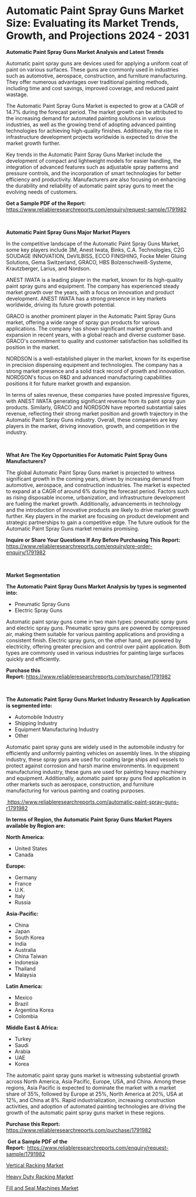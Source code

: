 <p><h1>Automatic Paint Spray Guns Market Size: Evaluating its Market Trends, Growth, and Projections 2024 - 2031</h1></p><p><strong>Automatic Paint Spray Guns Market Analysis and Latest Trends</strong></p>
<p><p>Automatic paint spray guns are devices used for applying a uniform coat of paint on various surfaces. These guns are commonly used in industries such as automotive, aerospace, construction, and furniture manufacturing. They offer numerous advantages over traditional painting methods, including time and cost savings, improved coverage, and reduced paint wastage.</p><p>The Automatic Paint Spray Guns Market is expected to grow at a CAGR of 14.7% during the forecast period. The market growth can be attributed to the increasing demand for automated painting solutions in various industries, as well as the growing trend of adopting advanced painting technologies for achieving high-quality finishes. Additionally, the rise in infrastructure development projects worldwide is expected to drive the market growth further.</p><p>Key trends in the Automatic Paint Spray Guns Market include the development of compact and lightweight models for easier handling, the integration of advanced features such as adjustable spray patterns and pressure controls, and the incorporation of smart technologies for better efficiency and productivity. Manufacturers are also focusing on enhancing the durability and reliability of automatic paint spray guns to meet the evolving needs of customers.</p></p>
<p><strong>Get a Sample PDF of the Report:&nbsp;</strong> <a href="https://www.reliableresearchreports.com/enquiry/request-sample/1791982">https://www.reliableresearchreports.com/enquiry/request-sample/1791982</a></p>
<p>&nbsp;</p>
<p><strong>Automatic Paint Spray Guns Major Market Players</strong></p>
<p><p>In the competitive landscape of the Automatic Paint Spray Guns Market, some key players include 3M, Anest Iwata, Binks, C.A. Technologies, C2G SOUDAGE INNOVATION, DeVILBISS, ECCO FINISHING, Focke Meler Gluing Solutions, Gema Switzerland, GRACO, HBS Bolzenschweiß-Systeme, Krautzberger, Larius, and Nordson.</p><p>ANEST IWATA is a leading player in the market, known for its high-quality paint spray guns and equipment. The company has experienced steady market growth over the years, with a focus on innovation and product development. ANEST IWATA has a strong presence in key markets worldwide, driving its future growth potential.</p><p>GRACO is another prominent player in the Automatic Paint Spray Guns market, offering a wide range of spray gun products for various applications. The company has shown significant market growth and expansion in recent years, with a global reach and diverse customer base. GRACO's commitment to quality and customer satisfaction has solidified its position in the market.</p><p>NORDSON is a well-established player in the market, known for its expertise in precision dispensing equipment and technologies. The company has a strong market presence and a solid track record of growth and innovation. NORDSON's focus on R&D and advanced manufacturing capabilities positions it for future market growth and expansion.</p><p>In terms of sales revenue, these companies have posted impressive figures, with ANEST IWATA generating significant revenue from its paint spray gun products. Similarly, GRACO and NORDSON have reported substantial sales revenue, reflecting their strong market position and growth trajectory in the Automatic Paint Spray Guns industry. Overall, these companies are key players in the market, driving innovation, growth, and competition in the industry.</p></p>
<p>&nbsp;</p>
<p><strong>What Are The Key Opportunities For Automatic Paint Spray Guns Manufacturers?</strong></p>
<p><p>The global Automatic Paint Spray Guns market is projected to witness significant growth in the coming years, driven by increasing demand from automotive, aerospace, and construction industries. The market is expected to expand at a CAGR of around 6% during the forecast period. Factors such as rising disposable income, urbanization, and infrastructure development are fueling the market growth. Additionally, advancements in technology and the introduction of innovative products are likely to drive market growth further. Key players in the market are focusing on product development and strategic partnerships to gain a competitive edge. The future outlook for the Automatic Paint Spray Guns market remains promising.</p></p>
<p><strong>Inquire or Share Your Questions If Any Before Purchasing This Report:</strong> <a href="https://www.reliableresearchreports.com/enquiry/pre-order-enquiry/1791982">https://www.reliableresearchreports.com/enquiry/pre-order-enquiry/1791982</a></p>
<p>&nbsp;</p>
<p><strong>Market Segmentation</strong></p>
<p><strong>The Automatic Paint Spray Guns Market Analysis by types is segmented into:</strong></p>
<p><ul><li>Pneumatic Spray Guns</li><li>Electric Spray Guns</li></ul></p>
<p><p>Automatic paint spray guns come in two main types: pneumatic spray guns and electric spray guns. Pneumatic spray guns are powered by compressed air, making them suitable for various painting applications and providing a consistent finish. Electric spray guns, on the other hand, are powered by electricity, offering greater precision and control over paint application. Both types are commonly used in various industries for painting large surfaces quickly and efficiently.</p></p>
<p><strong>Purchase this Report:&nbsp;</strong><a href="https://www.reliableresearchreports.com/purchase/1791982">https://www.reliableresearchreports.com/purchase/1791982</a></p>
<p>&nbsp;</p>
<p><strong>The Automatic Paint Spray Guns Market Industry Research by Application is segmented into:</strong></p>
<p><ul><li>Automobile Industry</li><li>Shipping Industry</li><li>Equipment Manufacturing Industry</li><li>Other</li></ul></p>
<p><p>Automatic paint spray guns are widely used in the automobile industry for efficiently and uniformly painting vehicles on assembly lines. In the shipping industry, these spray guns are used for coating large ships and vessels to protect against corrosion and harsh marine environments. In equipment manufacturing industry, these guns are used for painting heavy machinery and equipment. Additionally, automatic paint spray guns find application in other markets such as aerospace, construction, and furniture manufacturing for various painting and coating purposes.</p></p>
<p><a href="https://www.reliableresearchreports.com/automatic-paint-spray-guns-r1791982">&nbsp;https://www.reliableresearchreports.com/automatic-paint-spray-guns-r1791982</a></p>
<p><strong>In terms of Region, the Automatic Paint Spray Guns Market Players available by Region are:</strong></p>
<p>
    <p> <strong> North America: </strong>
        <ul>
            <li>United States</li>
            <li>Canada</li>
        </ul>
        </p> 
    <p> <strong> Europe: </strong>
        <ul>
            <li>Germany</li>
            <li>France</li>
            <li>U.K.</li>
            <li>Italy</li>
            <li>Russia</li>
        </ul>
        </p> 
    <p> <strong> Asia-Pacific: </strong>
        <ul>
            <li>China</li>
            <li>Japan</li>
            <li>South Korea</li>
            <li>India</li>
            <li>Australia</li>
            <li>China Taiwan</li>
            <li>Indonesia</li>
            <li>Thailand</li>
            <li>Malaysia</li>
        </ul>
        </p> 
    <p> <strong> Latin America: </strong>
        <ul>
            <li>Mexico</li>
            <li>Brazil</li>
            <li>Argentina Korea</li>
            <li>Colombia</li>
        </ul>
        </p> 
    <p> <strong> Middle East & Africa: </strong>
        <ul>
            <li>Turkey</li>
            <li>Saudi</li>
            <li>Arabia</li>
            <li>UAE</li>
            <li>Korea</li>
        </ul>
    </p>
    </p>
<p><p>The automatic paint spray guns market is witnessing substantial growth across North America, Asia Pacific, Europe, USA, and China. Among these regions, Asia Pacific is expected to dominate the market with a market share of 35%, followed by Europe at 25%, North America at 20%, USA at 12%, and China at 8%. Rapid industrialization, increasing construction activities, and adoption of automated painting technologies are driving the growth of the automatic paint spray guns market in these regions.</p></p>
<p><strong>Purchase this Report: </strong><a href="https://www.reliableresearchreports.com/purchase/1791982">https://www.reliableresearchreports.com/purchase/1791982</a></p>
<p>&nbsp;<strong>Get a Sample PDF of the Report:&nbsp;&nbsp;</strong><a href="https://www.reliableresearchreports.com/enquiry/request-sample/1791982">https://www.reliableresearchreports.com/enquiry/request-sample/1791982</a></p>
<p><strong></strong></p>
<p><p><a href="https://github.com/edytherolanlouisejk1miz0wig/Market-Research-Report-List-2/blob/main/vertical-racking-market.md">Vertical Racking Market</a></p><p><a href="https://github.com/RoccoManning/Market-Research-Report-List-4/blob/main/heavy-duty-racking-market.md">Heavy Duty Racking Market</a></p><p><a href="https://github.com/gulaimolin/Market-Research-Report-List-4/blob/main/fill-and-seal-machines-market.md">Fill and Seal Machines Market</a></p></p>